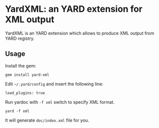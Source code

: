 # YardXML: an YARD extension for XML output

YardXML is an YARD extension which allows to produce XML output from
YARD registry.

## Usage

Install the gem:

    gem install yard-xml

Edit `~/.yard/config` and insert the following line:

    load_plugins: true

Run yardoc with `-f xml` switch to specify XML format.

    yard -f xml

It will generate `doc/index.xml` file for you.
